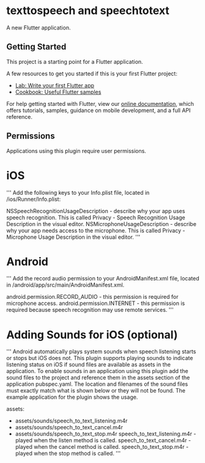 # texttospeech and speechtotext

A new Flutter application.

## Getting Started

This project is a starting point for a Flutter application.

A few resources to get you started if this is your first Flutter project:

- [Lab: Write your first Flutter app](https://flutter.dev/docs/get-started/codelab)
- [Cookbook: Useful Flutter samples](https://flutter.dev/docs/cookbook)

For help getting started with Flutter, view our
[online documentation](https://flutter.dev/docs), which offers tutorials,
samples, guidance on mobile development, and a full API reference.

## Permissions 
Applications using this plugin require user permissions.

# iOS
'''
Add the following keys to your Info.plist file, located in <project root>/ios/Runner/Info.plist:

NSSpeechRecognitionUsageDescription - describe why your app uses speech recognition. This is called Privacy - Speech Recognition Usage Description in the visual editor.
NSMicrophoneUsageDescription - describe why your app needs access to the microphone. This is called Privacy - Microphone Usage Description in the visual editor.
'''

# Android 
'''
Add the record audio permission to your AndroidManifest.xml file, located in <project root>/android/app/src/main/AndroidManifest.xml.

android.permission.RECORD_AUDIO - this permission is required for microphone access.
android.permission.INTERNET - this permission is required because speech recognition may use remote services.
'''

# Adding Sounds for iOS (optional)
'''
Android automatically plays system sounds when speech listening starts or stops but iOS does not. This plugin supports playing sounds to indicate listening status on iOS if sound files are available as assets in the application. To enable sounds in an application using this plugin add the sound files to the project and reference them in the assets section of the application pubspec.yaml. The location and filenames of the sound files must exactly match what is shown below or they will not be found. The example application for the plugin shows the usage.

  assets:
  - assets/sounds/speech_to_text_listening.m4r
  - assets/sounds/speech_to_text_cancel.m4r
  - assets/sounds/speech_to_text_stop.m4r
speech_to_text_listening.m4r - played when the listen method is called.
speech_to_text_cancel.m4r - played when the cancel method is called.
speech_to_text_stop.m4r - played when the stop method is called.
'''
